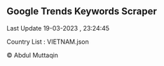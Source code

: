 

## Google Trends Keywords Scraper 
 
Last Update 19-03-2023 , 23:24:45

Country List :
VIETNAM.json



© Abdul Muttaqin 
